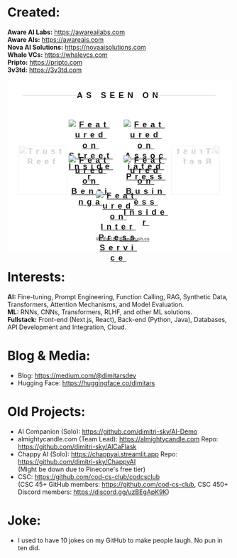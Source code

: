 <h1>Created: </h1>

<b>Aware AI Labs:</b>  https://awareailabs.com <br>
<b>Aware AIs:</b>  https://awareais.com <br>
<b>Nova AI Solutions:</b>  https://novaaisolutions.com <br>
<b>Whale VCs:</b>  https://whalevcs.com <br>
<b>Pripto:</b>  https://pripto.com <br>
<b>3v3td:</b>  https://3v3td.com <br>

<div style="width:100%;margin-top:10px;all:unset;"><style scoped> .brandpush-logo-container-item { height: auto; width: 100%; position: relative; padding: 25px 50px; } .brandpush-vertical-center { height: inherit; display: flex; align-content: center; flex-wrap: wrap; flex-direction: row; justify-content: center; align-content: center; align-items: center; } .brandpush-vertical-center img.brandpush-news-logo{ max-width: 100px; max-height: 66px; min-width: 50px; min-height: 14px; height: auto; width: auto; margin: 7px 10px; overflow: visible; } .brandpush-trust-badge, .brandpush-title, .brandpush-footer{ font-family: sans-serif !important; } .brandpush-title:before, .brandpush-title:after { content: ""; flex: 1 1; border-bottom: 1px solid #d8d8d8; margin: auto; width: 27%; display: block; position: relative; } .brandpush-title:before{ margin-left: 30px; top:12px; width: 25.5%; } .brandpush-title:after{ margin-right: 30px; top: -13px; } @media screen and (min-width: 585px) { .brandpush-logo-container{padding: 0 20px;} } @media screen and (max-width: 584px) { .brandpush-news-logo {max-width:70px !important;} .brandpush-title {font-size: 15px;top: -5px;letter-spacing: 6px;} .brandpush-title:before, .brandpush-title:after{border-bottom:none !important;} .brandpush-leaf{display:none !important;} } @media screen and (max-width: 340px) { .brandpush-title-hr {display:none !important;} .brandpush-title {font-size:14px;padding:0 !important;} .brandpush-footer {font-size:11px !important;margin:20px 0 25px 0 !important;letter-spacing: 2px !important;} .brandpush-news-logo{max-width:50px !important;} } .brandpush-logo-container{ text-align: center; margin: 0 auto 0 auto; display: flex; align-content: center; justify-content: space-between; align-items: center; flex-wrap: nowrap; flex-direction: row; } .brandpush-newslogos { display:inline-block; position:relative; } </style><div id="brandpush-trust-badge" style="position: relative;width:100%;background:#ffffff;border-radius:10px;min-height:180px;margin-left: auto;margin-right: auto;padding-bottom:12px;"><div style="text-align:center;padding:0px 5px 10px 5px;font-size: 18px;font-family: sans-serif;font-weight: 600;letter-spacing: 8px;line-height: 1.3;"><div style="height: 58px;"><span class="brandpush-title" style="z-index: 1; position: relative; padding: 0 20px;margin:0;color:#0e0e0e;">AS SEEN ON</span></div><div class="brandpush-logo-container"><img class="brandpush-leaf" alt="Trust Reef" style="position:absolute;height: 110px;left: 25px;margin:0;padding:0;z-index: 0;opacity: 0.2;" src="https://www.brandpush.co/cdn-cgi/imagedelivery/gKm6BYVdHCj_SVQET_Msrw/3fb10293-8878-4ce5-5496-cef376fe9300/public"><img class="brandpush-leaf" alt="Trust Reef" style="position:absolute;height: 110px;right: 25px;margin:0;padding:0;z-index: 0;opacity: 0.2;-webkit-transform: scaleX(-1);transform: scaleX(-1);" src="https://www.brandpush.co/cdn-cgi/imagedelivery/gKm6BYVdHCj_SVQET_Msrw/3fb10293-8878-4ce5-5496-cef376fe9300/public"><div class="brandpush-logo-container-item"><div class="brandpush-vertical-center"><a href="https://www.streetinsider.com/The+Financial+Capital/Aware+AI+Labs+led+by+Dimitri+Stojanovski+reaches+Self-Improving+AI+Research+Milestone%2C+Seeks+Talent/24927278.html" target="_Blank" class="brandpush-newslogos"><img alt="Featured on Street Insider" class="brandpush-news-logo" style="margin-right: 14px;" src="https://www.brandpush.co/cdn-cgi/imagedelivery/gKm6BYVdHCj_SVQET_Msrw/a19f9a6e-32d1-4386-6cff-29d3705e4400/public"></a><a href="https://apnews.com/press-release/marketersmedia/aware-ai-labs-led-by-dimitri-stojanovski-reaches-self-improving-ai-research-milestone-seeks-talent-24c46c024f404e5d3713636d6073e23c" target="_Blank" class="brandpush-newslogos"><img alt="Featured on Associated Press" class="brandpush-news-logo" style="margin-right: 14px;" src="https://www.brandpush.co/cdn-cgi/imagedelivery/gKm6BYVdHCj_SVQET_Msrw/882fcdbd-c12d-4730-abbb-e3e6c2951d00/public"></a><a href="https://www.benzinga.com/pressreleases/25/06/45896914/aware-ai-labs-led-by-dimitri-stojanovski-reaches-self-improving-ai-research-milestone-seeks-talent" target="_Blank" class="brandpush-newslogos"><img alt="Featured on Benzinga" class="brandpush-news-logo" style="margin-right: 14px;" src="https://www.brandpush.co/cdn-cgi/imagedelivery/gKm6BYVdHCj_SVQET_Msrw/ec881fff-1d06-43da-18e1-4460b8922c00/public"></a><a href="https://markets.businessinsider.com/news/stocks/aware-ai-labs-led-by-dimitri-stojanovski-reaches-self-improving-ai-research-milestone-seeks-talent-1034815805" target="_Blank" class="brandpush-newslogos"><img alt="Featured on Business Insider" class="brandpush-news-logo" style="margin-right: 14px;" src="https://www.brandpush.co/cdn-cgi/imagedelivery/gKm6BYVdHCj_SVQET_Msrw/ea272993-a87c-4e0e-48bd-6ca4d5b1ea00/public"></a><a href="https://ipsnews.net/business/2025/06/12/aware-ai-labs-led-by-dimitri-stojanovski-reaches-self-improving-ai-research-milestone-seeks-talent/" target="_Blank" class="brandpush-newslogos"><img alt="Featured on Inter Press Service" class="brandpush-news-logo" style="margin-right: 14px;" src="https://www.brandpush.co/cdn-cgi/imagedelivery/gKm6BYVdHCj_SVQET_Msrw/59dc7c21-d0f5-4e74-336b-5094a1dad600/public"></a></div></div></div><div style="margin-top:0px;font-family: sans-serif !important;"><div style="color:#717171;font-size:10px;letter-spacing:0;height: 15px;margin: 3px 0 0 0;display: flex;justify-content: center;align-content: center;align-items: center;"><img style="width:12px;margin:0 3px 0 0;" src="https://www.brandpush.co/cdn-cgi/imagedelivery/gKm6BYVdHCj_SVQET_Msrw/5e5b9b47-6288-4640-2b2a-cd2459605c00/public"><span style="font-family: sans-serif !important;">Verified by <a style="color:#717171;" href="https://www.brandpush.co?utm_source=Client+Referral&utm_medium=Trust+Badge&utm_campaign=Trust+Badge&utm_content=1749508841264" target="_Blank">BrandPush.co</a></span></div></div></div></div></div><!-- End of BrandPush Trust Badge -->

<h1>Interests: </h1>

<b>AI:</b> Fine-tuning, Prompt Engineering, Function Calling, RAG, Synthetic Data, Transformers, Attention Mechanisms, and Model Evaluation. <br>
<b>ML:</b> RNNs, CNNs, Transformers, RLHF, and other ML solutions. <br>
<b>Fullstack:</b> Front-end (Next.js, React), Back-end (Python, Java), Databases, API Development and Integration, Cloud. <br>

<h1> Blog & Media: </h1>

- Blog: https://medium.com/@dimitarsdev
- Hugging Face: https://huggingface.co/dimitars

<h1> Old Projects: </h1>

- AI Companion (Solo): https://github.com/dimitri-sky/AI-Demo <br>
- almightycandle.com (Team Lead): https://almightycandle.com Repo: https://github.com/dimitri-sky/AlCaFlask <br>
- Chappy AI (Solo): https://chappyai.streamlit.app Repo: https://github.com/dimitri-sky/ChappyAI <br>
(Might be down due to Pinecone's free tier)
- CSC: https://github.com/cod-cs-club/codcsclub <br>
(CSC 45+ GitHub members: https://github.com/cod-cs-club, CSC 450+ Discord members: https://discord.gg/uzBEgApK9K)

<h1> Joke: </h1>

- I used to have 10 jokes on my GitHub to make people laugh. No pun in ten did.
